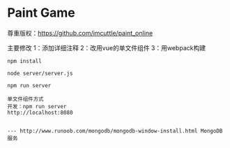 # Paint Game #

尊重版权：https://github.com/imcuttle/paint_online

主要修改
1：添加详细注释
2：改用vue的单文件组件
3：用webpack构建

    npm install

    node server/server.js

    npm run server

    单文件组件方式
    开发：npm run server
    http://localhost:8080


    --- http://www.runoob.com/mongodb/mongodb-window-install.html MongoDB服务